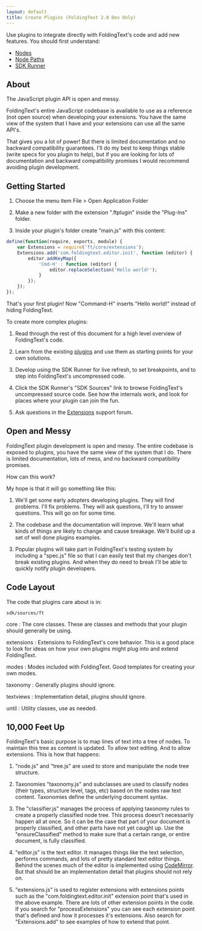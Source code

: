 ```yaml
---
layout: default
title: Create Plugins (FoldingText 2.0 Dev Only)
---
```

Use plugins to integrate directly with FoldingText's code and add new features. You should first understand:

- [Nodes](../nodes)
- [Node Paths](../nodepaths)
- [SDK Runner](../runner)

## About

The JavaScript plugin API is open and messy.

FoldingText's entire JavaScript codebase is available to use as a reference (not open source) when developing your extensions. You have the same view of the system that I have and your extensions can use all the same API's.

That gives you a lot of power! But there is limited documentation and no backward compatibility guarantees. I'll do my best to keep things stable (write specs for you plugin to help), but if you are looking for lots of documentation and backward compatibility promises I would recommend avoiding plugin development.

## Getting Started

1. Choose the menu item File > Open Application Folder

2. Make a new folder with the extension ".ftplugin" inside the "Plug-Ins" folder.

3. Inside your plugin's folder create "main.js" with this content:

```javascript
define(function(require, exports, module) {
	var Extensions = require('ft/core/extensions');
	Extensions.add('com.foldingtext.editor.init', function (editor) {
		editor.addKeyMap({
			'Cmd-H' : function (editor) {
				editor.replaceSelection('Hello world!');
			}
		});
	});
});
```

That's your first plugin! Now "Command-H" inserts "Hello world!" instead of hiding FoldingText.

To create more complex plugins:

1. Read through the rest of this document for a high level overview of FoldingText's code.

2. Learn from the existing [plugins](https://github.com/FoldingText/plugins/tree/FoldingText-Dev) and use them as starting points for your own solutions.

3. Develop using the SDK Runner for live refresh, to set breakpoints, and to step into FoldingText's uncompressed code.

4. Click the SDK Runner's "SDK Sources" link to browse FoldingText's uncompressed source code. See how the internals work, and look for places where your plugin can join the fun.

5. Ask questions in the [Extensions](http://support.foldingtext.com/discussions/extensions) support forum.

## Open and Messy

FoldingText plugin development is open and messy. The entire codebase is exposed to plugins, you have the same view of the system that I do. There is limited documentation, lots of mess, and no backward compatibility promises.

How can this work?

My hope is that it will go something like this:

1. We'll get some early adopters developing plugins. They will find problems. I'll fix problems. They will ask questions, I'll try to answer questions. This will go on for some time.

2. The codebase and the documentation will improve. We'll learn what kinds of things are likely to change and cause breakage. We'll build up a set of well done plugins examples.

3. Popular plugins will take part in FoldingText's testing system by including a "spec.js" file so that I can easily test that my changes don't break existing plugins. And when they do need to break I'll be able to quickly notify plugin developers.

## Code Layout

The code that plugins care about is in:

    sdk/sources/ft

core
:	The core classes. These are classes and methods that your plugin should generally be using.

extensions
:	Extensions to FoldingText's core behavior. This is a good place to look for ideas on how your own plugins might plug into and extend FoldingText.

modes
:	Modes included with FoldingText. Good templates for creating your own modes.

taxonomy
:	Generally plugins should ignore.

textviews
:	Implementation detail, plugins should ignore.

until
:	Utility classes, use as needed.

## 10,000 Feet Up

FoldingText's basic purpose is to map lines of text into a tree of nodes. To maintain this tree as content is updated. To allow text editing. And to allow extensions. This is how that happens:

1. "node.js" and "tree.js" are used to store and manipulate the node tree structure.

2. Taxonomies "taxonomy.js" and subclasses are used to classify nodes (their types, structure level, tags, etc) based on the nodes raw text content. Taxonomies define the underlying document syntax.

3. The "classifier.js" manages the process of applying taxonomy rules to create a properly classified node tree. This process doesn't necessarily happen all at once. So it can be the case that part of your document is properly classified, and other parts have not yet caught up. Use the "ensureClassified" method to make sure that a certain range, or entire document, is fully classified.

4. "editor.js" is the text editor. It manages things like the text selection, performs commands, and lots of pretty standard text editor things. Behind the scenes much of the editor is implemented using [CodeMirror](http://www.codemirror.net). But that should be an implementation detail that plugins should not rely on.

5. "extensions.js" is used to register extensions with extensions points such as the "com.foldingtext.editor.init" extension point that's used in the above example. There are lots of other extension points in the code. If you search for "processExtensions" you can see each extension point that's defined and how it processes it's extensions. Also search for "Extensions.add" to see examples of how to extend that point.